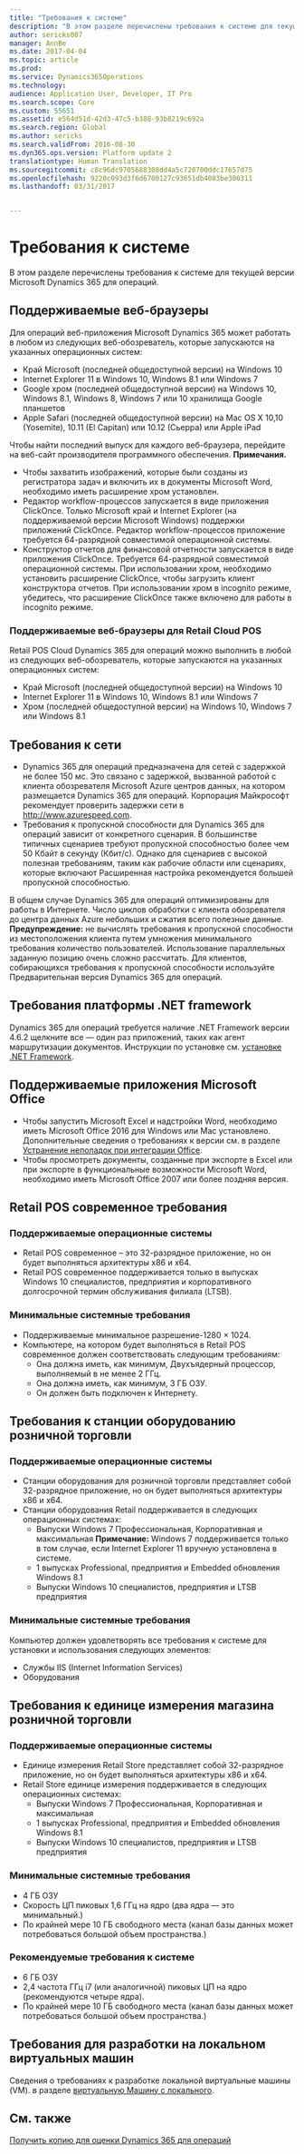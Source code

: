 ```yaml
---
title: "Требования к системе"
description: "В этом разделе перечислены требования к системе для текущей версии Microsoft Dynamics 365 для операций."
author: sericks007
manager: AnnBe
ms.date: 2017-04-04
ms.topic: article
ms.prod: 
ms.service: Dynamics365Operations
ms.technology: 
audience: Application User, Developer, IT Pro
ms.search.scope: Core
ms.custom: 55651
ms.assetid: e564d51d-42d3-47c5-b388-93b8219c692a
ms.search.region: Global
ms.author: sericks
ms.search.validFrom: 2016-08-30
ms.dyn365.ops.version: Platform update 2
translationtype: Human Translation
ms.sourcegitcommit: c8c96dc9705688308dd4a5c720700ddc17657d75
ms.openlocfilehash: 9220c093d3f6d6700127c93651db4083be300311
ms.lasthandoff: 03/31/2017


---
```


# <a name="system-requirements"></a>Требования к системе

В этом разделе перечислены требования к системе для текущей версии Microsoft Dynamics 365 для операций.

<a name="supported-web-browsers"></a>Поддерживаемые веб-браузеры
----------------------

Для операций веб-приложения Microsoft Dynamics 365 может работать в любом из следующих веб-обозреватель, которые запускаются на указанных операционных систем:

-   Край Microsoft (последней общедоступной версии) на Windows 10
-   Internet Explorer 11 в Windows 10, Windows 8.1 или Windows 7
-   Google хром (последней общедоступной версии) на Windows 10, Windows 8.1, Windows 8, Windows 7 или 10 хранилища Google планшетов
-   Apple Safari (последней общедоступной версии) на Mac OS X 10,10 (Yosemite), 10.11 (El Capitan) или 10.12 (Сьерра) или Apple iPad

Чтобы найти последний выпуск для каждого веб-браузера, перейдите на веб-сайт производителя программного обеспечения. **Примечания.**

-   Чтобы захватить изображений, которые были созданы из регистратора задач и включить их в документы Microsoft Word, необходимо иметь расширение хром установлен. <!---For instructions about how to install the extension, see [Screenshot Extension setup](/dynamics365/operations/dev-itpro/user-interface/task-recorder).-->
-   Редактор workflow-процессов запускается в виде приложения ClickOnce. Только Microsoft край и Internet Explorer (на поддерживаемой версии Microsoft Windows) поддержки приложений ClickOnce. Редактор workflow-процессов приложение требуется 64-разрядной совместимой операционной системы.
-   Конструктор отчетов для финансовой отчетности запускается в виде приложения ClickOnce. Требуется 64-разрядной совместимой операционной системы. При использовании хром, необходимо установить расширение ClickOnce, чтобы загрузить клиент конструктора отчетов. При использовании хром в incognito режиме, убедитесь, что расширение ClickOnce также включено для работы в incognito режиме.

### <a name="supported-web-browsers-for-retail-cloud-pos"></a>Поддерживаемые веб-браузеры для Retail Cloud POS

Retail POS Cloud Dynamics 365 для операций можно выполнить в любой из следующих веб-обозреватель, которые запускаются на указанных операционных систем:

-   Край Microsoft (последней общедоступной версии) на Windows 10
-   Internet Explorer 11 в Windows 10, Windows 8.1 или Windows 7
-   Хром (последней общедоступной версии) на Windows 10, Windows 7 или Windows 8.1

## <a name="network-requirements"></a>Требования к сети
-   Dynamics 365 для операций предназначена для сетей с задержкой не более 150 мс. Это связано с задержкой, вызванной работой с клиента обозревателя Microsoft Azure центров данных, на котором размещается Dynamics 365 для операций. Корпорация Майкрософт рекомендует проверить задержки сети в <http://www.azurespeed.com>.
-   Требования к пропускной способности для Dynamics 365 для операций зависит от конкретного сценария. В большинстве типичных сценариев требуют пропускной способностью более чем 50 Кбайт в секунду (Кбит/с). Однако для сценариев с высокой полезная требованиям, таким как рабочие области или сценариях, которые включают Расширенная настройка рекомендуется большей пропускной способностью.

В общем случае Dynamics 365 для операций оптимизированы для работы в Интернете. Число циклов обработки с клиента обозревателя до центра данных Azure небольших и сжатия всего полезные данные. **Предупреждение:** не вычислять требования к пропускной способности из местоположения клиента путем умножения минимального требования количество пользователей. Использование параллельных заданную позицию очень сложно рассчитать. Для клиентов, собирающихся требования к пропускной способности используйте Предварительная версия Dynamics 365 для операций.

## <a name="net-framework-requirements"></a>Требования платформы .NET framework
Dynamics 365 для операций требуется наличие .NET Framework версии 4.6.2 щелкните все — один раз приложений, таких как агент маршрутизации документов. Инструкции по установке см. [установке .NET Framework](https://msdn.microsoft.com/en-us/library/5a4x27ek(v=vs.110).aspx).

## <a name="supported-microsoft-office-applications"></a>Поддерживаемые приложения Microsoft Office
-   Чтобы запустить Microsoft Excel и надстройки Word, необходимо иметь Microsoft Office 2016 для Windows или Mac установлено. Дополнительные сведения о требованиях к версии см. в разделе [Устранение неполадок при интеграции Office](/dynamics365/operations/dev-itpro/office-integration/office-integration-troubleshooting).
-   Чтобы просмотреть документы, созданные при экспорте в Excel или при экспорте в функциональные возможности Microsoft Word, необходимо иметь Microsoft Office 2007 или более поздняя версия.

## <a name="retail-modern-pos-requirements"></a>Retail POS современное требования
### <a name="supported-operating-systems"></a>Поддерживаемые операционные системы

-   Retail POS современное – это 32-разрядное приложение, но он будет выполняться архитектуры x86 и x64.
-   Retail POS современное поддерживается только в выпусках Windows 10 специалистов, предприятия и корпоративного долгосрочной термин обслуживания филиала (LTSB).

### <a name="minimum-system-requirements"></a>Минимальные системные требования

-   Поддерживаемые минимальное разрешение-1280 × 1024.
-   Компьютере, на котором будет выполняться в Retail POS современное должен соответствовать следующим требованиям:
    -   Она должна иметь, как минимум, Двухъядерный процессор, выполняемый в не менее 2 ГГц.
    -   Она должна иметь, как минимум, 3 ГБ ОЗУ.
    -   Он должен быть подключен к Интернету.

## <a name="retail-hardware-station-requirements"></a>Требования к станции оборудованию розничной торговли
### <a name="supported-operating-systems"></a>Поддерживаемые операционные системы

-   Станции оборудования для розничной торговли представляет собой 32-разрядное приложение, но он будет выполняться архитектуры x86 и x64.
-   Станции оборудования Retail поддерживается в следующих операционных системах:
    -   Выпуски Windows 7 Профессиональная, Корпоративная и максимальная **Примечание:** Windows 7 поддерживается только в том случае, если Internet Explorer 11 вручную установлена в системе.
    -   1 выпусках Professional, предприятия и Embedded обновления Windows 8.1
    -   Выпуски Windows 10 специалистов, предприятия и LTSB предприятия

### <a name="minimum-system-requirements"></a>Минимальные системные требования

Компьютер должен удовлетворять все требования к системе для установки и использования следующих элементов:

-   Службы IIS (Internet Information Services)
-   Оборудования

## <a name="retail-store-scale-unit-requirements"></a>Требования к единице измерения магазина розничной торговли
### <a name="supported-operating-systems"></a>Поддерживаемые операционные системы

-   Единице измерения Retail Store представляет собой 32-разрядное приложение, но он будет выполняться архитектуры x86 и x64.
-   Retail Store единице измерения поддерживается в следующих операционных системах:
    -   Выпуски Windows 7 Профессиональная, Корпоративная и максимальная
    -   1 выпусках Professional, предприятия и Embedded обновления Windows 8.1
    -   Выпуски Windows 10 специалистов, предприятия и LTSB предприятия

### <a name="minimum-system-requirements"></a>Минимальные системные требования

-   4 ГБ ОЗУ
-   Скорость ЦП пиковых 1,6 ГГц на ядро (два ядра — это минимальный.)
-   По крайней мере 10 ГБ свободного места (канал базы данных может потребоваться большой объем пространства.)

### <a name="recommended-system-requirements"></a>Рекомендуемые требования к системе

-   6 ГБ ОЗУ
-   2,4 частота ГГц i7 (или аналогичной) пиковых ЦП на ядро (рекомендуются четыре ядра).
-   По крайней мере 10 ГБ свободного места (канал базы данных может потребоваться большой объем пространства.)

## <a name="requirements-for-development-on-local-vms"></a>Требования для разработки на локальном виртуальных машин
Сведения о требованиях к разработке локальной виртуальные машины (VM). в разделе [виртуальную Машину с локального](/dynamics365/operations/dev-itpro/dev-tools/access-instances#vm-that-is-running-in-premises).

<a name="see-also"></a>См. также
--------

[Получить копию для оценки Dynamics 365 для операций](/dynamics365/operations/dev-itpro/dev-tools/get-evaluation-copy)


